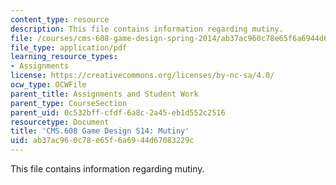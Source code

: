 ```yaml
---
content_type: resource
description: This file contains information regarding mutiny.
file: /courses/cms-608-game-design-spring-2014/ab37ac960c78e65f6a6944d67083229c_MITCMS_608S14_Mutiny.pdf
file_type: application/pdf
learning_resource_types:
- Assignments
license: https://creativecommons.org/licenses/by-nc-sa/4.0/
ocw_type: OCWFile
parent_title: Assignments and Student Work
parent_type: CourseSection
parent_uid: 0c532bff-cfdf-6a8c-2a45-eb1d552c2516
resourcetype: Document
title: 'CMS.608 Game Design S14: Mutiny'
uid: ab37ac96-0c78-e65f-6a69-44d67083229c
---
```

This file contains information regarding mutiny.